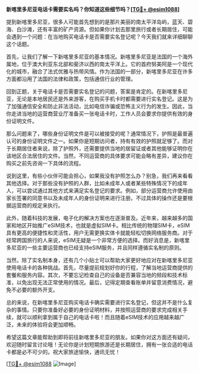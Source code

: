 **新喀里多尼亚电话卡需要实名吗？你知道这些细节吗？[[TG💪+ @esim1088](https://t.me/s/esim1088)]**

提到新喀里多尼亚，很多人可能首先想到的是那片美丽的南太平洋岛屿，蓝天、碧海、白沙滩，还有丰富的矿产资源。但如果你计划去那里旅行或者长期居住，可能会遇到一个问题：在当地购买电话卡是否需要实名登记呢？今天我们就来详细聊聊这个话题。

首先，让我们了解一下新喀里多尼亚的基本情况。新喀里多尼亚是法国的一个海外属地，位于澳大利亚东北部和斐济以西的南太平洋上。它的首府努美阿是一个现代化的城市，融合了法式优雅与热带风情。作为法国的一部分，新喀里多尼亚在许多方面都沿用了法国的法律和政策，包括通信行业的管理。

回到正题，关于电话卡是否需要实名登记的问题，答案是肯定的。在新喀里多尼亚，无论是本地居民还是外来游客，在购买手机卡时都需要进行实名登记。这是为了加强通信安全和防止非法活动，比如电信诈骗或恐怖主义行为的发生。因此，当你走进当地的运营商营业厅准备买一张电话卡时，工作人员会要求你提供有效的身份证明文件。

那么问题来了，哪些身份证明文件是可以被接受的呢？通常情况下，护照是最普遍认可的身份证明文件之一。如果你是短期访问者，持有有效的护照就足够了。而对于长期居住者来说，除了护照外，还需要提供当地的居留证或者其他能够证明你在该地区合法居住的文件。当然，不同运营商的具体要求可能会略有差异，建议你在购买之前先咨询一下具体的流程。

说到这里，有些小伙伴可能会担心，如果我没有护照怎么办？别急，我们再来看看其他选择。对于那些没有护照的人群，比如未成年人或者某些特殊情况下的成年人，可以尝试通过其他方式来满足实名登记的要求。例如，部分运营商允许使用由家长签署的同意书以及未成年人的身份证明来进行注册。不过具体的操作还是要根据运营商的规定来执行。

此外，随着科技的发展，电子化的解决方案也在逐渐普及。近年来，越来越多的国家和地区开始推广eSIM技术，也就是虚拟SIM卡。相比传统的物理SIM卡，eSIM具有更高的便捷性和灵活性，用户无需更换实体卡就能轻松切换网络服务商。对于经常跨国旅行的人来说，eSIM无疑是一个非常方便的选择。而好消息是，新喀里多尼亚的一些主要运营商也已经支持eSIM服务，并且同样遵循实名制的原则。

当然，除了实名制本身，还有几个小贴士可以帮助大家更好地应对在新喀里多尼亚使用电话卡的各种挑战。首先，尽量提前规划好你的行程，了解当地运营商提供的套餐和服务内容。其次，不要忘记检查自己的设备是否兼容当地的频段和技术标准，以免出现无法正常使用的情况。最后，记得定期查看账单并留意消费情况，避免不必要的额外开支。

总的来说，在新喀里多尼亚购买电话卡确实需要进行实名登记，但这并不是什么复杂的事情。只要你准备好必要的身份证明材料，并按照运营商的要求完成相关手续，就可以顺利拿到属于自己的电话卡啦！而且随着eSIM技术的应用越来越广泛，未来的体验将会更加顺畅。

希望这篇文章能帮助到即将前往新喀里多尼亚的朋友。如果你对这方面还有疑问，欢迎随时留言讨论哦！无论你是计划短期旅游还是长期居住，拥有一张合适的电话卡都是必不可少的。祝大家旅途愉快，通讯无忧！

[[TG💪+ @esim1088](https://t.me/s/esim1088) ![Image](https://i.postimg.cc/4NQfJmqS/Snipaste-2025-05-13-00-14-12.png)]